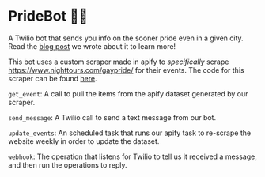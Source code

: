 # PrideBot 🏳️‍🌈

A Twilio bot that sends you info on the sooner pride even in a given city. Read the [blog post](https://www.transposit.com/blog/2019.06.28-pridebot/) we wrote about it to learn more!

This bot uses a custom scraper made in apify to _specifically_ scrape https://www.nighttours.com/gaypride/ for their events. The code for this scraper can be found [here](https://gist.github.com/WingofaGriffin/83f1df1987a5ec39f5a5b38c5d5ce1d0).

`get_event`: A call to pull the items from the apify dataset generated by our scraper.

`send_message`: A Twilio call to send a text message from our bot.

`update_events`: An scheduled task that runs our apify task to re-scrape the website weekly in order to update the dataset.

`webhook`: The operation that listens for Twilio to tell us it received a message, and then run the operations to reply.
